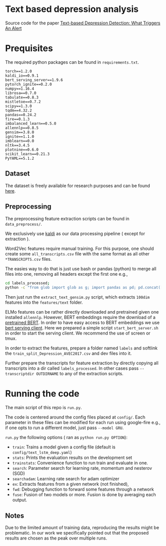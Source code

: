 # Text based depression analysis

Source code for the paper [Text-based Depression Detection: What Triggers An Alert](https://arxiv.org/abs/1904.05154)


# Prequisites

The required python packages can be found in `requirements.txt`.

```
torch==1.2.0
kaldi_io==0.9.1
bert_serving_server==1.9.6
pytorch_ignite==0.2.0
numpy==1.16.4
librosa==0.7.0
tabulate==0.8.3
mistletoe==0.7.2
scipy==1.3.0
tqdm==4.32.2
pandas==0.24.2
fire==0.1.3
imbalanced_learn==0.5.0
allennlp==0.8.5
gensim==3.8.0
ignite==1.1.0
imblearn==0.0
nltk==3.4.5
plotnine==0.6.0
scikit_learn==0.21.3
PyYAML==5.1.2
```


## Dataset 

The dataset is freely available for research purposes and can be found [here](http://dcapswoz.ict.usc.edu/).


## Preprocessing

The preprocessing feature extraction scripts can be found in `data_preprocess/`.

We exclusively use [kaldi](http://kaldi-asr.org/) as our data processing pipeline ( except for extraction ). 

Word2Vec features require manual training. For this purpose, one should create some `all_transcripts.csv` file with the same format as all other `*TRANSCRIPTS.csv` files.

The easies way to do that is just use bash or pandas (python) to merge all files into one, removing all headers except the first one e.g.,

```bash
cd labels_processed;
python -c "from glob import glob as g; import pandas as pd; pd.concat([pd.read_csv(f,sep='\t') for f in g('*TRANS*.csv')]).to_csv('all_transcripts.csv', index=False, sep='\t')"
```

Then just run the `extract_text_gensim.py` script, which extracts `100dim` features into the `features/text` folder.

ELMo features can be rather directly downloaded and pretrained given one installed `allennlp`. 
However, BERT embeddings require the download of a [pretrained BERT](https://github.com/google-research/bert).
In order to have easy access to BERT embeddings we use [bert serving client](https://pypi.org/project/bert-serving-client/). Here we prepared a simple script `start_bert_server.sh` in order to start the serving client. We recommend the use of screen or tmux.



In order to extract the features, prepare a folder named `labels` and softlink the `train_split_Depression_AVEC2017.csv` and dev files into it.

Further prepare the transcripts for feature extraction by directly copying all transcripts into a dir called `labels_processed`.
In other cases pass `--transcriptdir OUTDIRNAME` to any of the extraction scripts.


# Running the code

The main script of this repo is `run.py`.

The code is centered around the config files placed at `config/`. Each parameter in these files can be modified for each run using google-fire e.g., if one opts to run a different model, just pass `--model GRU`. 

`run.py` the following options ( ran as `python run.py OPTION`):
* `train`: Trains a model given a config file (default is `config/text_lstm_deep.yaml`)
* `stats`: Prints the evaluation results on the development set
* `trainstats`: Convenience function to run train and evaluate in one.
* `search`: Parameter search for learning rate, momentum and nesterov (SGD)
* `searchadam`: Learning rate search for adam optimizer
* `ex`: Extracts features from a given network (not finished),
* `fwd`: Debugging function to forward some features through a network
* `fuse`: Fusion of two models or more. Fusion is done by averaging each output.

## Notes

Due to the limited amount of training data, reproducing the results might be problematic. In our work we specifically pointed out that the proposed results are chosen as the peak over multiple runs. 
